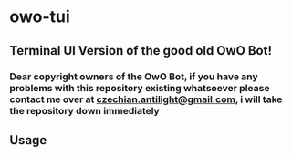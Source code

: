 # owo-tui
## Terminal UI Version of the good old OwO Bot!
### Dear copyright owners of the OwO Bot, if you have any problems with this repository existing whatsoever please contact me over at czechian.antilight@gmail.com, i will take the repository down immediately


## Usage
